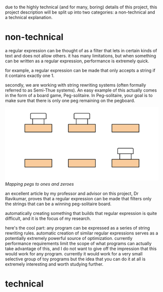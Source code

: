 due to the highly technical (and for many, boring) details of this project, this project description will be split up into two categories: a non-technical and a technical explanation.

# non-technical
a regular expression can be thought of as a filter that lets in certain kinds of text and does not allow others. it has many limitations, but when something can be written as a regular expression, performance is extremely quick.

for example, a regular expression can be made that only accepts a string if it contains exactly one 1.

secondly, we are working with string rewriting systems (often formally referred to as Semi-Thue systems). An easy example of this actually comes in the form of a board game, Peg-solitaire. In Peg-solitaire, your goal is to make sure that there is only one peg remaining on the pegboard.

![Depiction showing that 110 can become 001](projects/dfaresearch/diagrams/110->001.svg "title")
*Mapping pegs to ones and zeroes*

an excellent article by my professor and advisor on this project, Dr Ravikumar, proves that a regular expression can be made that filters only the strings that can be a winning peg-solitaire board.

automatically creating something that builds that regular expression is quite difficult, and it is the focus of my research. 

here's the cool part: any program can be expressed as a series of string rewriting rules. automatic creation of similar regular expressions serves as a potentially extremely powerful source of optimization. currently performance requirements limit the scope of what programs can actually take advantage of this, and I do not want to give off the impression that this would work for any program. currently it would work for a very small selective group of toy programs but the idea that you can do it at all is extremely interesting and worth studying further.

# technical